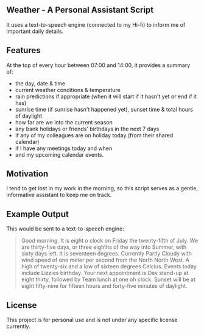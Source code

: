 ## Weather - A Personal Assistant Script

It uses a text-to-speech engine (connected to my Hi-fi) to inform me of important daily details.

## Features

At the top of every hour between 07:00 and 14:00, it provides a summary of:
- the day, date & time
- current weather conditions & temperature
- rain predictions if appropriate (when it will start if it hasn't yet or end if it has)
- sunrise time (if sunrise hasn't happened yet), sunset time & total hours of daylight
- how far are we into the current season
- any bank holidays or friends' birthdays in the next 7 days
- if any of my colleagues are on holiday today (from their shared calendar)
- if I have any meetings today and when
- and my upcoming calendar events.

## Motivation

I tend to get lost in my work in the morning, so this script serves as a gentle, informative assistant
to keep me on track.

## Example Output

This would be sent to a text-to-speech engine:
> Good morning.
> It is eight o clock on Friday the twenty-fifth of July.
> We are thirty-five days, or three eighths of the way into Summer, with sixty days left.
> It is seventeen degrees.
> Currently Partly Cloudy with wind speed of one meter per second from the North North West.
> A high of twenty-six and a low of sixteen degrees Celcius.
> Events today include Lizzies birthday.
> Your next appointment is Dev stand-up at eight thirty, followed by Team lunch at one oh clock.
> Sunset will be at eight fifty-nine for fifteen hours and forty-five minutes of daylight.


## License
This project is for personal use and is not under any specific license currently.

